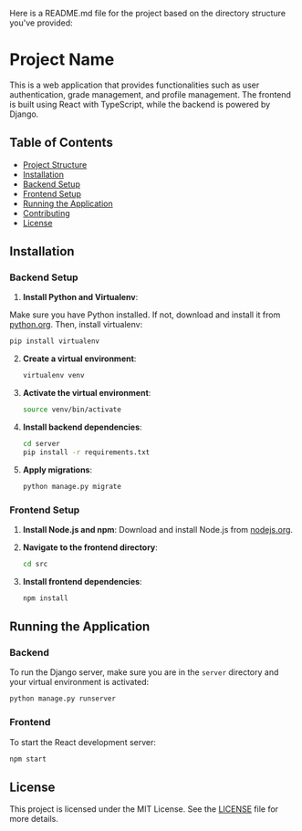 Here is a README.md file for the project based on the directory structure you've provided:

# Project Name

This is a web application that provides functionalities such as user authentication, grade management, and profile management. The frontend is built using React with TypeScript, while the backend is powered by Django.

## Table of Contents

- [Project Structure](#project-structure)
- [Installation](#installation)
- [Backend Setup](#backend-setup)
- [Frontend Setup](#frontend-setup)
- [Running the Application](#running-the-application)
- [Contributing](#contributing)
- [License](#license)

## Installation

### Backend Setup

1. **Install Python and Virtualenv**: 

Make sure you have Python installed. If not, download and install it from [python.org](https://www.python.org/). Then, install virtualenv:

   ```bash
   pip install virtualenv
   ```

2. **Create a virtual environment**:

   ```bash
   virtualenv venv
   ```

3. **Activate the virtual environment**:

      ```bash
      source venv/bin/activate
      ```

4. **Install backend dependencies**:

   ```bash
   cd server
   pip install -r requirements.txt
   ```

5. **Apply migrations**:

   ```bash
   python manage.py migrate
   ```

### Frontend Setup

1. **Install Node.js and npm**: Download and install Node.js from [nodejs.org](https://nodejs.org/).

2. **Navigate to the frontend directory**:

   ```bash
   cd src
   ```

3. **Install frontend dependencies**:

   ```bash
   npm install
   ```

## Running the Application

### Backend

To run the Django server, make sure you are in the `server` directory and your virtual environment is activated:

```bash
python manage.py runserver
```

### Frontend

To start the React development server:

```bash
npm start
```

## License

This project is licensed under the MIT License. See the [LICENSE](LICENSE) file for more details.

